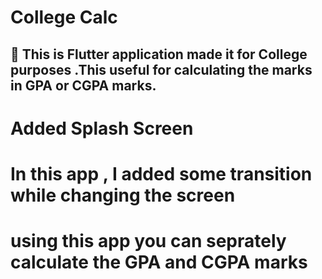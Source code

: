 # College Calc

## 👋 This is Flutter application made it for College purposes .This useful for calculating the marks in GPA or CGPA marks. 
# Added Splash Screen
# In this app , I added some transition while changing the screen 
# using this app you can seprately calculate the GPA and CGPA marks

